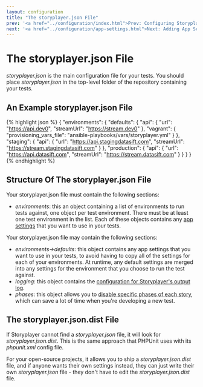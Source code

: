 ```yaml
---
layout: configuration
title: "The storyplayer.json File"
prev: '<a href="../configuration/index.html">Prev: Configuring Storyplayer</a>'
next: '<a href="../configuration/app-settings.html">Next: Adding App Settings To Your Config File</a>'
---
```


# The storyplayer.json File

_storyplayer.json_ is the main configuration file for your tests.  You should place _storyplayer.json_ in the top-level folder of the repository containing your tests.

## An Example storyplayer.json File

{% highlight json %}
{
    "environments": {
        "defaults": {
            "api": {
                "url": "https://api.dev0",
                "streamUrl": "https://stream.dev0"
            },
            "vagrant": {
                "provisioning_vars_file": "ansible-playbooks/vars/storyplayer.yml"
            }
        },
        "staging": {
            "api": {
                "url": "https://api.stagingdatasift.com",
                "streamUrl": "https://stream.stagingdatasift.com"
            }
        },
        "production": {
            "api": {
                "url": "https://api.datasift.com",
                "streamUrl": "https://stream.datasift.com"
            }
        }
    }
}
{% endhighlight %}

## Structure Of The storyplayer.json File

Your storyplayer.json file must contain the following sections:

* _environments_: this an object containing a list of environments to run tests against, one object per test environment.  There must be at least one test environment in the list.  Each of these objects contains any [app settings](app-settings.html) that you want to use in your tests.

Your storyplayer.json file may contain the following sections:

* _environments->defaults_: this object contains any app settings that you want to use in your tests, to avoid having to copy all of the settings for each of your environments.  At runtime, any default settings are merged into any settings for the environment that you choose to run the test against.
* _logging_: this object contains the [configuration for Storyplayer's output log](logging.html).
* _phases_: this object allows you to [disable specific phases of each story](test-phases.html), which can save a lot of time when you're developing a new test.

## The storyplayer.json.dist File

If Storyplayer cannot find a _storyplayer.json_ file, it will look for _storyplayer.json.dist_.  This is the same approach that PHPUnit uses with its _phpunit.xml_ config file.

For your open-source projects, it allows you to ship a _storyplayer.json.dist_ file, and if anyone wants their own settings instead, they can just write their own _storyplayer.json_ file - they don't have to edit the _storyplayer.json.dist_ file.